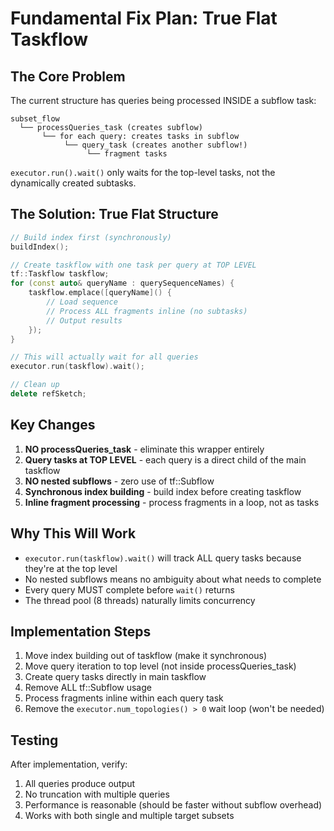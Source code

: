 # Fundamental Fix Plan: True Flat Taskflow

## The Core Problem

The current structure has queries being processed INSIDE a subflow task:
```
subset_flow
  └── processQueries_task (creates subflow)
       └── for each query: creates tasks in subflow
            └── query_task (creates another subflow!)  
                 └── fragment tasks
```

`executor.run().wait()` only waits for the top-level tasks, not the dynamically created subtasks.

## The Solution: True Flat Structure

```cpp
// Build index first (synchronously)
buildIndex();

// Create taskflow with one task per query at TOP LEVEL
tf::Taskflow taskflow;
for (const auto& queryName : querySequenceNames) {
    taskflow.emplace([queryName]() {
        // Load sequence
        // Process ALL fragments inline (no subtasks)
        // Output results
    });
}

// This will actually wait for all queries
executor.run(taskflow).wait();

// Clean up
delete refSketch;
```

## Key Changes

1. **NO processQueries_task** - eliminate this wrapper entirely
2. **Query tasks at TOP LEVEL** - each query is a direct child of the main taskflow
3. **NO nested subflows** - zero use of tf::Subflow
4. **Synchronous index building** - build index before creating taskflow
5. **Inline fragment processing** - process fragments in a loop, not as tasks

## Why This Will Work

- `executor.run(taskflow).wait()` will track ALL query tasks because they're at the top level
- No nested subflows means no ambiguity about what needs to complete
- Every query MUST complete before `wait()` returns
- The thread pool (8 threads) naturally limits concurrency

## Implementation Steps

1. Move index building out of taskflow (make it synchronous)
2. Move query iteration to top level (not inside processQueries_task)
3. Create query tasks directly in main taskflow
4. Remove ALL tf::Subflow usage
5. Process fragments inline within each query task
6. Remove the `executor.num_topologies() > 0` wait loop (won't be needed)

## Testing

After implementation, verify:
1. All queries produce output
2. No truncation with multiple queries
3. Performance is reasonable (should be faster without subflow overhead)
4. Works with both single and multiple target subsets